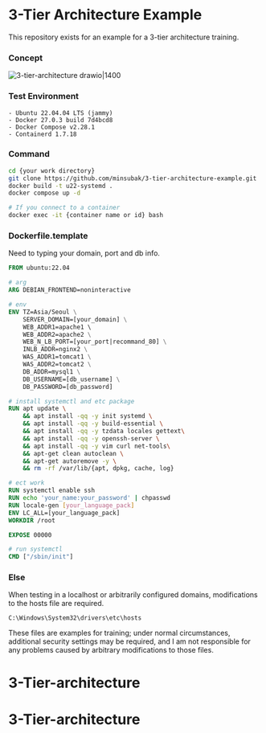 # 3-Tier Architecture Example

This repository exists for an example for a 3-tier architecture training.

### Concept
![3-tier-architecture drawio|1400](https://github.com/user-attachments/assets/df312367-05be-4ee7-b657-608e9b63408e)


### Test Environment
```
- Ubuntu 22.04.04 LTS (jammy)
- Docker 27.0.3 build 7d4bcd8
- Docker Compose v2.28.1
- Containerd 1.7.18
```

### Command
```bash
cd {your work directory}
git clone https://github.com/minsubak/3-tier-architecture-example.git
docker build -t u22-systemd .
docker compose up -d

# If you connect to a container
docker exec -it {container name or id} bash
```

### Dockerfile.template
Need to typing your domain, port and db info.
```Dockerfile
FROM ubuntu:22.04

# arg
ARG DEBIAN_FRONTEND=noninteractive

# env
ENV TZ=Asia/Seoul \
    SERVER_DOMAIN=[your_domain] \
    WEB_ADDR1=apache1 \ 
    WEB_ADDR2=apache2 \
    WEB_N_LB_PORT=[your_port|recommand_80] \
    INLB_ADDR=nginx2 \
    WAS_ADDR1=tomcat1 \
    WAS_ADDR2=tomcat2 \
    DB_ADDR=mysql1 \
    DB_USERNAME=[db_username] \
    DB_PASSWORD=[db_password] 

# install systemctl and etc package
RUN apt update \
    && apt install -qq -y init systemd \
    && apt install -qq -y build-essential \
    && apt install -qq -y tzdata locales gettext\
    && apt install -qq -y openssh-server \
    && apt install -qq -y vim curl net-tools\
    && apt-get clean autoclean \
    && apt-get autoremove -y \
    && rm -rf /var/lib/{apt, dpkg, cache, log}

# ect work
RUN systemctl enable ssh
RUN echo 'your_name:your_password' | chpasswd
RUN locale-gen [your_language_pack]
ENV LC_ALL=[your_language_pack]
WORKDIR /root

EXPOSE 00000

# run systemctl
CMD ["/sbin/init"]
```

### Else
When testing in a localhost or arbitrarily configured domains, modifications to the hosts file are required.
```
C:\Windows\System32\drivers\etc\hosts
```

These files are examples for training; under normal circumstances, additional security settings may be required, and I am not responsible for any problems caused by arbitrary modifications to those files.
# 3-Tier-architecture
# 3-Tier-architecture
